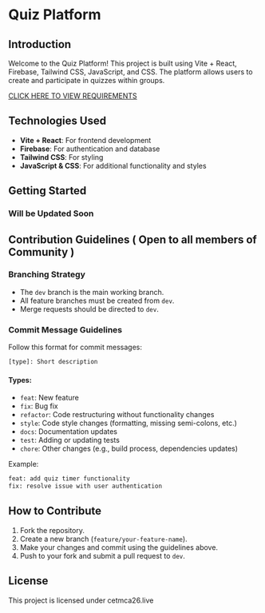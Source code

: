 # Quiz Platform

## Introduction
Welcome to the Quiz Platform! This project is built using Vite + React, Firebase, Tailwind CSS, JavaScript, and CSS. The platform allows users to create and participate in quizzes within groups.

[CLICK HERE TO VIEW REQUIREMENTS](requirements.md)

## Technologies Used
- **Vite + React**: For frontend development
- **Firebase**: For authentication and database
- **Tailwind CSS**: For styling
- **JavaScript & CSS**: For additional functionality and styles

## Getting Started
### Will be Updated Soon



## Contribution Guidelines ( Open to all members of Community )

### Branching Strategy
- The `dev` branch is the main working branch.
- All feature branches must be created from `dev`.
- Merge requests should be directed to `dev`.

### Commit Message Guidelines
Follow this format for commit messages:
```sh
[type]: Short description
```
#### Types:
- `feat`: New feature
- `fix`: Bug fix
- `refactor`: Code restructuring without functionality changes
- `style`: Code style changes (formatting, missing semi-colons, etc.)
- `docs`: Documentation updates
- `test`: Adding or updating tests
- `chore`: Other changes (e.g., build process, dependencies updates)
  

Example:
```sh
feat: add quiz timer functionality
fix: resolve issue with user authentication
```

## How to Contribute
1. Fork the repository.
2. Create a new branch (`feature/your-feature-name`).
3. Make your changes and commit using the guidelines above.
4. Push to your fork and submit a pull request to `dev`.

## License
This project is licensed under cetmca26.live

